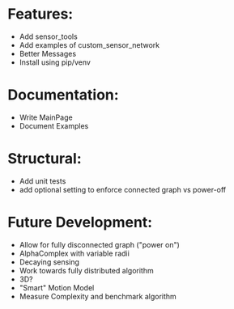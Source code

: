  
# Features:
 - Add sensor_tools
 - Add examples of custom_sensor_network
 - Better Messages
 - Install using pip/venv 

# Documentation:
 - Write MainPage
 - Document Examples
    
# Structural:
 - Add unit tests
 - add optional setting to enforce connected graph vs power-off
 
 # Future Development:
 - Allow for fully disconnected graph ("power on")
 - AlphaComplex with variable radii
 - Decaying sensing
 - Work towards fully distributed algorithm
 - 3D?
 - "Smart" Motion Model
 - Measure Complexity and benchmark algorithm
 
